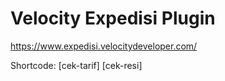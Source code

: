 # Velocity Expedisi Plugin

https://www.expedisi.velocitydeveloper.com/

Shortcode:
[cek-tarif]
[cek-resi]
